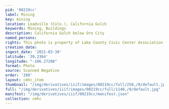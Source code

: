 ```yaml
---
pid: '00219cc'
label: Mining
key: mining
location: Leadville (Colo.), California Gulch
keywords: Mining, Buildings
description: California Gulch below Oro City
named_persons: 
rights: This photo is property of Lake County Civic Center Association.
creation_date: 
ingest_date: '2021-03-30'
latitude: '39.2364'
longitude: "-106.27208"
format: Photo
source: Scanned Negative
order: '209'
layout: cmhc_item
thumbnail: "/img/derivatives/iiif/images/00219cc/full/250,/0/default.jpg"
full: "/img/derivatives/iiif/images/00219cc/full/1140,/0/default.jpg"
manifest: "/img/derivatives/iiif/00219cc/manifest.json"
collection: cmhc
---
```


